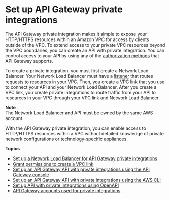 # Set up API Gateway private integrations<a name="set-up-private-integration"></a>

 The API Gateway private integration makes it simple to expose your HTTP/HTTPS resources within an Amazon VPC for access by clients outside of the VPC\. To extend access to your private VPC resources beyond the VPC boundaries, you can create an API with private integration\. You can control access to your API by using any of the [authorization methods](apigateway-control-access-to-api.md) that API Gateway supports\.

To create a private integration, you must first create a Network Load Balancer\. Your Network Load Balancer must have a [listener](https://docs.aws.amazon.com/elasticloadbalancing/latest/network/load-balancer-listeners.html) that routes requests to resources in your VPC\. Then, you create a VPC link that you use to connect your API and your Network Load Balancer\. After you create a VPC link, you create private integrations to route traffic from your API to resources in your VPC through your VPC link and Network Load Balancer\.

**Note**  
The Network Load Balancer and API must be owned by the same AWS account\.

With the API Gateway private integration, you can enable access to HTTP/HTTPS resources within a VPC without detailed knowledge of private network configurations or technology\-specific appliances\.

**Topics**
+ [Set up a Network Load Balancer for API Gateway private integrations](set-up-nlb-for-vpclink-using-console.md)
+ [Grant permissions to create a VPC link](grant-permissions-to-create-vpclink.md)
+ [Set up an API Gateway API with private integrations using the API Gateway console](set-up-api-with-vpclink-console.md)
+ [Set up an API Gateway API with private integrations using the AWS CLI](set-up-api-with-vpclink-cli.md)
+ [Set up API with private integrations using OpenAPI](set-up-api-with-vpclink-using-swagger.md)
+ [API Gateway accounts used for private integrations](set-up-api-with-vpclink-accounts.md)